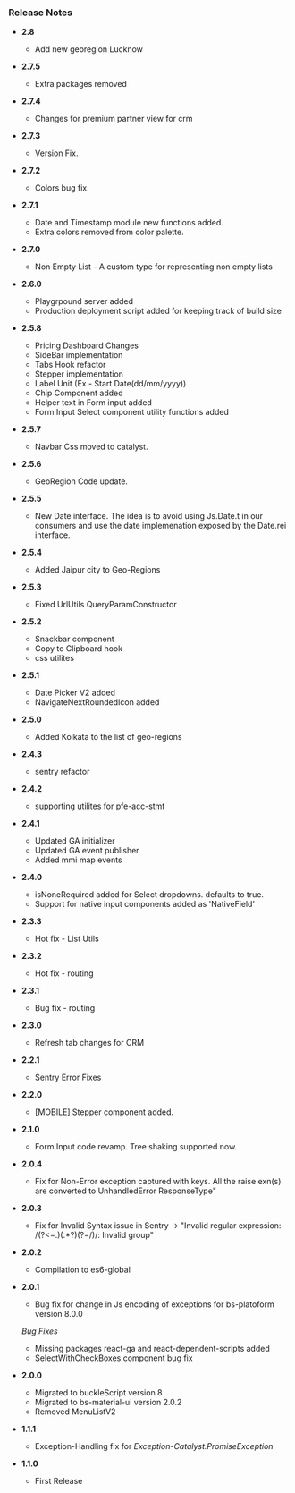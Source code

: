 ### Release Notes
+ **2.8**
  - Add new georegion Lucknow

+ **2.7.5**
  - Extra packages removed

+ **2.7.4**
  - Changes for premium partner view for crm

+ **2.7.3**
  - Version Fix.

+ **2.7.2**
  - Colors bug fix.

+ **2.7.1**
  - Date and Timestamp module new functions added.
  - Extra colors removed from color palette.

+ **2.7.0**
  - Non Empty List - A custom type for representing non empty lists

+ **2.6.0**
  - Playgrpound server added
  - Production deployment script added for keeping track of build size

+ **2.5.8**
  - Pricing Dashboard Changes
  - SideBar implementation
  - Tabs Hook refactor
  - Stepper implementation
  - Label Unit (Ex - Start Date(dd/mm/yyyy))
  - Chip Component added
  - Helper text in Form input added
  - Form Input Select component utility functions added

+ **2.5.7**
  - Navbar Css moved to catalyst.

+ **2.5.6**
  - GeoRegion Code update.

+ **2.5.5**
  - New Date interface. The idea is to avoid using Js.Date.t in our consumers and use the date implemenation exposed by the Date.rei interface.

+ **2.5.4**
  - Added Jaipur city to Geo-Regions

+ **2.5.3**
  - Fixed UrlUtils QueryParamConstructor
  
+ **2.5.2**
  - Snackbar component
  - Copy to Clipboard hook
  - css utilites

+ **2.5.1**
  - Date Picker V2 added
  - NavigateNextRoundedIcon added

+ **2.5.0**
  - Added Kolkata to the list of geo-regions

+ **2.4.3**
  - sentry refactor

+ **2.4.2**
  - supporting utilites for pfe-acc-stmt

+ **2.4.1**
  - Updated GA initializer
  - Updated GA event publisher
  - Added mmi map events

+ **2.4.0**
  - isNoneRequired added for Select dropdowns. defaults to true.
  - Support for native input components added as 'NativeField'

+ **2.3.3**
  + Hot fix - List Utils

+ **2.3.2**
  + Hot fix - routing

+ **2.3.1**
  + Bug fix - routing

+ **2.3.0**
  + Refresh tab changes for CRM

+ **2.2.1**
  + Sentry Error Fixes

+ **2.2.0**
  + [MOBILE] Stepper component added.

+ **2.1.0**
  + Form Input code revamp. Tree shaking supported now.

+ **2.0.4**
  + Fix for Non-Error exception captured with keys. All the raise exn(s) are converted to UnhandledError ResponseType"

+ **2.0.3**
  + Fix for Invalid Syntax issue in Sentry -> "Invalid regular expression: /(?<=\.)(.*?)(?=\/)/: Invalid group"

+ **2.0.2**
  + Compilation to es6-global

+ **2.0.1**
  + Bug fix for change in Js encoding of exceptions for bs-platoform version 8.0.0

  *Bug Fixes*
  + Missing packages react-ga and react-dependent-scripts added
  + SelectWithCheckBoxes component bug fix

+ **2.0.0**
  + Migrated to buckleScript version 8
  + Migrated to bs-material-ui version 2.0.2
  + Removed MenuListV2

+ **1.1.1**
  + Exception-Handling fix for *Exception-Catalyst.PromiseException*

+ **1.1.0**
  + First Release
